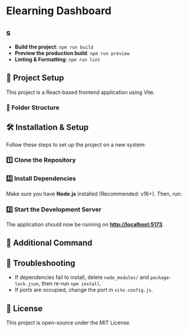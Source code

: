 # Elearning Dashboard

## s

- **Build the project**: `npm run build`
- **Preview the production build**: `npm run preview`
- **Linting & Formatting**: `npm run lint`

## 🚀 Project Setup

This project is a React-based frontend application using Vite.

### 📂 Folder Structure

## 🛠️ Installation & Setup

Follow these steps to set up the project on a new system:

### 1️⃣ **Clone the Repository**

### 2️⃣ **Install Dependencies**

Make sure you have **Node.js** installed (Recommended: v16+). Then, run:

### 3️⃣ **Start the Development Server**

The application should now be running on **[http://localhost:5173](http://localhost:5173)**.

## 🔧 Additional Command

## 📌 Troubleshooting

- If dependencies fail to install, delete `node_modules/` and `package-lock.json`, then re-run `npm install`.
- If ports are occupied, change the port in `vite.config.js`.

## 📜 License

This project is open-source under the MIT License.

